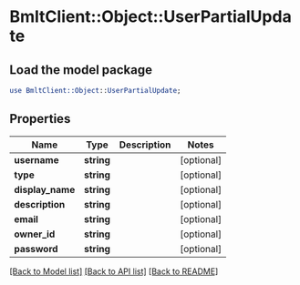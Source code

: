 # BmltClient::Object::UserPartialUpdate

## Load the model package
```perl
use BmltClient::Object::UserPartialUpdate;
```

## Properties
Name | Type | Description | Notes
------------ | ------------- | ------------- | -------------
**username** | **string** |  | [optional] 
**type** | **string** |  | [optional] 
**display_name** | **string** |  | [optional] 
**description** | **string** |  | [optional] 
**email** | **string** |  | [optional] 
**owner_id** | **string** |  | [optional] 
**password** | **string** |  | [optional] 

[[Back to Model list]](../README.md#documentation-for-models) [[Back to API list]](../README.md#documentation-for-api-endpoints) [[Back to README]](../README.md)


